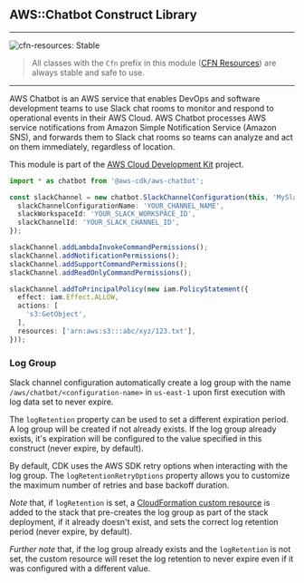 ## AWS::Chatbot Construct Library
<!--BEGIN STABILITY BANNER-->
---

![cfn-resources: Stable](https://img.shields.io/badge/cfn--resources-stable-success.svg?style=for-the-badge)

> All classes with the `Cfn` prefix in this module ([CFN Resources](https://docs.aws.amazon.com/cdk/latest/guide/constructs.html#constructs_lib)) are always stable and safe to use.

---
<!--END STABILITY BANNER-->

AWS Chatbot is an AWS service that enables DevOps and software development teams to use Slack chat rooms to monitor and respond to operational events in their AWS Cloud. AWS Chatbot processes AWS service notifications from Amazon Simple Notification Service (Amazon SNS), and forwards them to Slack chat rooms so teams can analyze and act on them immediately, regardless of location.

This module is part of the [AWS Cloud Development Kit](https://github.com/aws/aws-cdk) project.

```ts
import * as chatbot from '@aws-cdk/aws-chatbot';

const slackChannel = new chatbot.SlackChannelConfiguration(this, 'MySlackChannel', {
  slackChannelConfigurationName: 'YOUR_CHANNEL_NAME',
  slackWorkspaceId: 'YOUR_SLACK_WORKSPACE_ID',
  slackChannelId: 'YOUR_SLACK_CHANNEL_ID',
});

slackChannel.addLambdaInvokeCommandPermissions();
slackChannel.addNotificationPermissions();
slackChannel.addSupportCommandPermissions();
slackChannel.addReadOnlyCommandPermissions();

slackChannel.addToPrincipalPolicy(new iam.PolicyStatement({
  effect: iam.Effect.ALLOW,
  actions: [
    's3:GetObject',
  ],
  resources: ['arn:aws:s3:::abc/xyz/123.txt'],
}));
```

### Log Group

Slack channel configuration automatically create a log group with the name `/aws/chatbot/<configuration-name>` in `us-east-1` upon first execution with
log data set to never expire.

The `logRetention` property can be used to set a different expiration period. A log group will be created if not already exists.
If the log group already exists, it's expiration will be configured to the value specified in this construct (never expire, by default).

By default, CDK uses the AWS SDK retry options when interacting with the log group. The `logRetentionRetryOptions` property
allows you to customize the maximum number of retries and base backoff duration.

*Note* that, if `logRetention` is set, a [CloudFormation custom
resource](https://docs.aws.amazon.com/AWSCloudFormation/latest/UserGuide/aws-resource-cfn-customresource.html) is added
to the stack that pre-creates the log group as part of the stack deployment, if it already doesn't exist, and sets the
correct log retention period (never expire, by default).

*Further note* that, if the log group already exists and the `logRetention` is not set, the custom resource will reset
the log retention to never expire even if it was configured with a different value.

